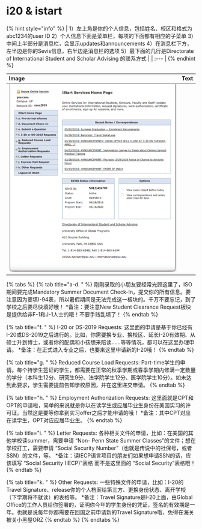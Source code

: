 # i20 & istart



{% hint style="info" %}
| 1）左上角是你的个人信息，包括姓名、校区和格式为abc1234的user ID 2）个人信息下面是菜单栏，每项的下面都有相应的子菜单 3）中间上半部分是消息栏，会显示updates和announcements 4）在消息栏下方，左半边是你的Sevis信息，右半边是消息栏的选项 5）最下面的几行是Directorate of International Student and Scholar Advising 的联系方式 |
| :--- |
{% endhint %}

| Image | Text |
| :--- | :---: |
| ![](../.gitbook/assets/i20.png) |  |

{% tabs %}
{% tab title="a-d.   " %}
刚刚录取的小朋友要经常光顾这里了，ISO期间要完成Mandatory Summer Document Check-In，提交你的所有信息。要注意因为要填I-94表，所以暑假期间是无法完成这一板块的。千万不要忘记，到了学校之后要尽快填好哦！ \*备注：要注意New Student Clearance Request板块是提供给非F-1和J-1人士的哦！不要手贱乱填了！
{% endtab %}

{% tab title="f.      " %}
I-20 or DS-2019 Requests: 这里面的申请是基于你已经有I-20或DS-2019之后进行的。比如，你需要换专业、换校区、延长I-20有效期、从硕士升到博士，或者你的配偶和小孩想来陪读……等等情况，都可以在这里办理申请。 \*备注：在正式进入专业之后，也要来这里申请新的I-20哦！
{% endtab %}

{% tab title="g.      " %}
Reduced Course Load Requests: Part-time学生的申请。每个持学生签证的学生，都需要在正常的秋季学期或春季学期内修满一定数量的学分（本科生12分、研究生9分、法学院学生12分、医学院学生10分）。如未达到此要求，学生需要提前告知学校原因，并在这里递交申请。
{% endtab %}

{% tab title="h.     " %}
Employment Authorization Requests: 这里面就是CPT和OPT的申请啦，简单的来说就是你以在读学生或应届毕业生身份在美国实习的许可证。当然这是要等你拿到实习offer之后才能申请的哦！ \*备注：其中CPT对应在读学生，OPT对应应届毕业生。
{% endtab %}

{% tab title="i.      " %}
Letter Requests: 各种相关文件的申请，比如：在美国的其他学校读summer，需要申请 “Non- Penn State Summer Classes”的文件；想在学校打工，需要申请 “Social Security Number”（也就是传说中的社保号，或者SSN）的文件，等。 \*备注：读IECP语言项目的朋友们如果想申请SSN的话，应该填写 “Social Security \(IECP\)”表格 而不是这里面的 “Social Security”表格哦！
{% endtab %}

{% tab title="k.      " %}
Other Requests: 一些特殊文件的申请，比如：I-20的Travel Signature、release你的个人档案给第三方、更换身份状态、离开学校（下学期将不就读）的表格等。 \*备注：Travel Signature是I-20上面，由Global Office的工作人员给你签署的，证明你今年的学生身份的凭证，签名的有效期是一年。也就是说每年你都需要在回国之前申请新的Travel Signature哦，免得在海关被关小黑屋ORZ
{% endtab %}
{% endtabs %}

